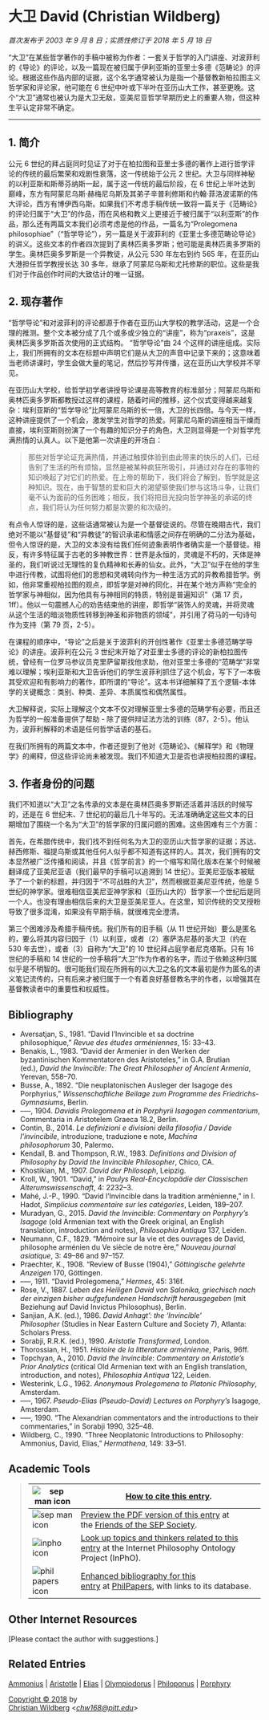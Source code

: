 # 大卫 David (Christian Wildberg)

*首次发布于 2003 年 9 月 8 日；实质性修订于 2018 年 5 月 18 日*

“大卫”在某些哲学著作的手稿中被称为作者：一套关于哲学的入门讲座、对波菲利的《导论》的评论，以及一篇现在被归属于伊利亚斯的亚里士多德《范畴论》的评论。根据这些作品内部的证据，这个名字通常被认为是指一个基督教新柏拉图主义哲学家和评论家，他可能在 6 世纪中叶或下半叶在亚历山大工作，甚至更晚。这个“大卫”通常也被认为是大卫无敌，亚美尼亚哲学早期历史上的重要人物，但这种生平认定非常不确定。

---

## 1. 简介

公元 6 世纪的拜占庭同时见证了对于在柏拉图和亚里士多德的著作上进行哲学评论的传统的最后繁荣和戏剧性衰落，这一传统始于公元 2 世纪。大卫与同样神秘的以利亚斯和斯蒂芬纳斯一起，属于这一传统的最后阶段，在 6 世纪上半叶达到巅峰，东方有阿蒙尼乌斯·赫梅尼乌斯及其弟子辛普利修斯和约翰·菲洛波诺斯的伟大评论，西方有博伊西乌斯。如果我们不考虑手稿传统一致将一篇关于《范畴论》的评论归属于“大卫”的作品，而在风格和教义上更接近于被归属于“以利亚斯”的作品，那么还有两篇文本我们必须考虑是他的作品，一篇名为“Prolegomena philosophiae”（“哲学导论”），另一篇是关于波菲利的《亚里士多德范畴论导论》的讲义。这些文本的作者四次提到了奥林匹奥多罗斯；他可能是奥林匹奥多罗斯的学生。奥林匹奥多罗斯是一个异教徒，从公元 530 年左右到约 565 年，在亚历山大港担任哲学教授长达 30 多年，继承了阿蒙尼乌斯和尤托修斯的职位。这些是我们对于作品创作时间的大致估计的唯一证据。

## 2. 现存著作

“哲学导论”和对波菲利的评论都源于作者在亚历山大学校的教学活动，这是一个合理的推测。整个文本被分成了几个或多或少独立的“讲座”，称为“praxeis”，这是奥林匹奥多罗斯首次使用的正式结构。 “哲学导论”由 24 个这样的讲座组成。实际上，我们所拥有的文本在标题中声明它们是从大卫的声音中记录下来的；这意味着当老师讲课时，学生会做大量的笔记，然后抄写并传播，这在亚历山大学校并不罕见。

在亚历山大学校，给哲学初学者讲授导论课是高等教育的标准部分；阿蒙尼乌斯和奥林匹奥多罗斯都教授过这样的课程，随着时间的推移，这个仪式变得越来越复杂：埃利亚斯的“哲学导论”比阿蒙尼乌斯的长一倍，大卫的长四倍。与今天一样，这种讲座提供了一个机会，激发学生对哲学的热爱。阿蒙尼乌斯的讲座相当干燥而直接，埃利亚斯则扮演了一个有趣的知识分子的角色，大卫则显得是一个对哲学充满热情的认真人。以下是他第一次讲座的开场白：

> 那些对哲学论证充满热情，并通过触摸体验到由此带来的快乐的人们，已经告别了生活的所有烦恼，显然是被某种疯狂所吸引，并通过对存在的事物的知识唤起了对它们的热爱。在上帝的帮助下，我们将会了解到，哲学就是这种知识。现在，由于智慧的爱和巨大的渴望驱使我们参与这场斗争，让我们毫不认为面前的任务困难；相反，我们将把目光投向哲学神圣的承诺的终点，我们将认为任何努力都是次要的和次级的。

有点令人惊讶的是，这些话通常被认为是一个基督徒说的。尽管在晚期古代，我们绝对不能以“基督徒”和“异教徒”的智识承诺和情感之间存在明确的二分法为基础，但令人惊讶的是，大卫的文本没有给我们任何迹象表明作者确实是一个基督徒。相反，有许多特征属于古老的多神教世界：世界是永恒的，灵魂是不朽的，天体是神圣的，我们听说过无理性的复仇精神和长寿的仙女。此外，“大卫”似乎在他的学生中进行传教，试图将他们的思想和灵魂转向作为一种生活方式的异教希腊哲学。例如，他非常重视柏拉图的观点，即哲学是对神的同化，并在某个地方声称“完全的哲学家与神相似，因为他具有与神相同的特质，特别是普遍知识”（第 17 页，1ff）。他以一句震撼人心的劝告结束他的讲座，即哲学“装饰人的灵魂，并将灵魂从这个生活的暗淡物质性转移到神圣和非物质的领域”，并引用了荷马的一句诗句作为支持（第 79 页，2-5）。

在课程的顺序中，“导论”之后是关于波菲利的开创性著作《亚里士多德范畴学导论》的讲座。波菲利在公元 3 世纪末开始了对亚里士多德的评论的新柏拉图传统，曾经有一位罗马参议员克里萨留斯找他求助，他对亚里士多德的“范畴学”非常难以理解；埃利亚斯和大卫告诉他们的学生波菲利抓住了这个机会，写下了一本极其受欢迎和有影响力的著作，即所谓的“导论”。这本书详细解释了五个逻辑-本体学的关键概念：类别、种类、差异、本质属性和偶然属性。

大卫解释说，实际上理解这个文本不仅对理解亚里士多德的范畴学有必要，而且还为哲学的一般准备提供了帮助 - 除了提供辩证法方法的训练（87，2-5）。他认为，波菲利解释的术语是任何哲学话语的基石。

在我们所拥有的两篇文本中，作者还提到了他对《范畴论》、《解释学》和《物理学》的阐释，但这些评论尚未被发现。我们不知道大卫是否也讲授柏拉图的课程。

## 3. 作者身份的问题

我们不知道以“大卫”之名传承的文本是在奥林匹奥多罗斯还活着并活跃的时候写的，还是在 6 世纪末、7 世纪初的最后几十年写的。无法准确确定这些文本的日期增加了围绕一个名为“大卫”的哲学家的归属问题的困难。这些困难有三个方面：

首先，在希腊传统中，我们找不到任何名为大卫的亚历山大哲学家的证据；苏达、赫西修斯、福提乌斯或其他任何人似乎都不知道有这样的人。其次，我们拥有的文本显然被广泛传播和阅读，并且《哲学前言》的一个缩写和简化版本在某个时候被翻译成了亚美尼亚语（我们最早的手稿可以追溯到 14 世纪）。亚美尼亚版本被赋予了一个新的标题，并归因于“不可战胜的大卫”，然而根据亚美尼亚传统，他是 5 世纪的神学家。很难相信亚美尼亚神学家和（亚历山大的）哲学家一个世纪后是同一个人。也没有理由相信后来的大卫是亚美尼亚人。在这里，知识传统的交叉授粉导致了很多混淆，如果没有早期手稿，就很难完全澄清。

第三个困难涉及希腊手稿传统。我们所有的旧手稿（从 11 世纪开始）要么是匿名的，要么将其内容归因于（1）以利亚，或者（2）塞萨洛尼基的圣大卫（约在 530 年去世），或者（3）自称为“大卫”的 10 世纪拜占庭学者尼克塔斯。只有 16 世纪的手稿和 14 世纪的一份手稿将“大卫”作为作者的名字，而过于依赖这种归属似乎是不明智的。很可能我们现在所拥有的以大卫之名的文本最初是作为匿名的讲义笔记流传的，只有后来才被归属于一个有着良好基督教名字的作者，以增强其在基督教读者中的重要性和权威性。

## Bibliography

* Aversatjan, S., 1981. “David l’Invincible et sa doctrine philosophique,” *Revue des études arméniennes*, 15: 33–43.
* Benakis, L., 1983. “David der Armenier in den Werken der byzantinischen Kommentatoren des Aristoteles,” in G.A. Brutian (ed.), *David the Invincible: The Great Philosopher of Ancient Armenia*, Yerevan, 558–70.
* Busse, A., 1892. “Die neuplatonischen Ausleger der Isagoge des Porphyrius,” *Wissenschaftliche Beilage zum Programme des Friedrichs-Gymnasiums*, Berlin.
* –––, 1904. *Davidis Prolegomena et in Porphyrii Isagogen commentarium*, Commentaria in Aristotelem Graeca 18.2, Berlin.
* Contin, B., 2014. *Le definizioni e divisioni della filosofia / Davide l’invincibile*, introduzione, traduzione e note, *Machina philosophorum* 30, Palermo.
* Kendall, B. and Thompson, R.W., 1983. *Definitions and Division of Philosophy by David the Invincible Philosopher*, Chico, CA.
* Khostikian, M., 1907. *David der Philosoph*, Leipzig.
* Kroll, W., 1901. “David,” in *Paulys Real-Encyclopädie der Classischen Alterumswissenschaft*, 4: 2232–3.
* Mahé, J.-P., 1990. “David l’Invincible dans la tradition arménienne,” in I. Hadot, *Simplicius commentaire sur les catégories*, Leiden, 189–207.
* Muradyan, G., 2015. *David the Invincible*: *Commentary on Porphyry’s Isagoge* (old Armenian text with the Greek original, an English translation, introduction and notes), *Philosophia Antiqua* 137, Leiden.
* Neumann, C.F., 1829. “Mémoire sur la vie et des ouvrages de David, philosophe arménien du Ve siècle de notre ère,” *Nouveau journal asiatique*, 3: 49–86 and 97–157.
* Praechter, K., 1908. “Review of Busse (1904),” *Göttingische gelehrte Anzeigen* 170, Göttingen.
* –––, 1911. “David Prolegomena,” *Hermes*, 45: 316f.
* Rose, V., 1887. *Leben des Heiligen David von Salonika, griechisch nach der einzigen bisher aufgefundenen Handschrift herausgegeben* (mit Beziehung auf David Invictus Philosophus), Berlin.
* Sanjian, A.K. (ed.), 1986. *David Anhagt’: the ‘Invincible’ Philosopher* (Studies in Near Eastern Culture and Society 7), Atlanta: Scholars Press.
* Sorabji, R.R.K. (ed.), 1990. *Aristotle Transformed*, London.
* Thorossian, H., 1951. *Histoire de la litterature arménienne*, Paris, 96ff.
* Topchyan, A., 2010. *David the Invincible*: *Commentary on Aristotle’s Prior Analytics* (critical Old Armenian text with an English translation, introduction, and notes), *Philosophia Antiqua* 122, Leiden.
* Westerink, L.G., 1962. *Anonymous Prolegomena to Platonic Philosophy*, Amsterdam.
* –––, 1967. *Pseudo-Elias (Pseudo-David) Lectures on Porphyry’s* Isagoge, Amsterdam.
* –––, 1990. “The Alexandrian commentators and the introductions to their commentaries,” in Sorabji 1990, 325–48.
* Wildberg, C., 1990. “Three Neoplatonic Introductions to Philosophy: Ammonius, David, Elias,” *Hermathena*, 149: 33–51.

## Academic Tools

> | ![sep man icon](https://plato.stanford.edu/symbols/sepman-icon.jpg) | [How to cite this entry](https://plato.stanford.edu/cgi-bin/encyclopedia/archinfo.cgi?entry=david). |
> | --- | --- |
> | ![sep man icon](https://plato.stanford.edu/symbols/sepman-icon.jpg) | [Preview the PDF version of this entry](https://leibniz.stanford.edu/friends/preview/david/) at the [Friends of the SEP Society](https://leibniz.stanford.edu/friends/). |
> | ![inpho icon](https://plato.stanford.edu/symbols/inpho.png) | [Look up topics and thinkers related to this entry](https://www.inphoproject.org/entity?sep=david&redirect=True) at the Internet Philosophy Ontology Project (InPhO). |
> | ![phil papers icon](https://plato.stanford.edu/symbols/pp.gif) | [Enhanced bibliography for this entry](http://philpapers.org/sep/david/) at [PhilPapers](http://philpapers.org/), with links to its database. |

## Other Internet Resources

[Please contact the author with suggestions.]

## Related Entries

[Ammonius](https://plato.stanford.edu/entries/ammonius/) | [Aristotle](https://plato.stanford.edu/entries/aristotle/) | [Elias](https://plato.stanford.edu/entries/elias/) | [Olympiodorus](https://plato.stanford.edu/entries/olympiodorus/) | [Philoponus](https://plato.stanford.edu/entries/philoponus/) | [Porphyry](https://plato.stanford.edu/entries/porphyry/)

[Copyright © 2018](https://plato.stanford.edu/info.html#c) by  
[Christian Wildberg](https://www.classics.pitt.edu/people/christian-wildberg) <[*chw168@pitt.edu*](mailto:chw168%40pitt%2eedu)>
